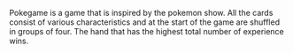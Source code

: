 Pokegame is a game that is inspired by the pokemon show. All the cards consist of various characteristics and at the start of the game are shuffled in groups of four.
The hand that has the highest total number of experience wins. 
